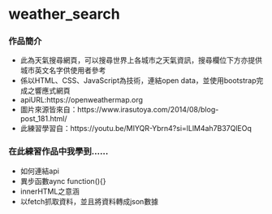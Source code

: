 # weather_search
<h3>作品簡介</h3>
<ul>
<li>此為天氣搜尋網頁，可以搜尋世界上各城市之天氣資訊，搜尋欄位下方亦提供城市英文名字供使用者參考</li>
<li>係以HTML、CSS、JavaScript為技術，連結open data，並使用bootstrap完成之響應式網頁</li>
<li>apiURL:https://openweathermap.org</li>
<li>圖片來源皆來自：https://www.irasutoya.com/2014/08/blog-post_181.html/</li>  
<li>此練習學習自：https://youtu.be/MIYQR-Ybrn4?si=lLlM4ah7B37QlEOq</li>  
</ul>

<h3>在此練習作品中我學到......</h3>
<ul>
<li>如何連結api</li>
<li>異步函數aync function(){}</li>
<li>innerHTML之意涵</li>
<li>以fetch抓取資料，並且將資料轉成json數據</li>
</ul>
